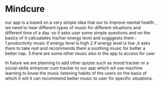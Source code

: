 # Mindcure
our app is  a based on a very simple idea that our to improve mental health , we need to hear different types of music 
for different situations and different time of a day.
so it asks user some simple questions and on the basics of it calcualates his/her energy level and sugggests them :
1.productivity music if energy level is high 
2.if energy level is low ,it asks them to take rest and recommends them a soothing music for better a better nap.
3.there are some other music also in the app to access for user

In future we are planning to add other quizes such as mood tracker  or  a social-skills enhancer cum tracker to our app 
which wil use machine learning to know the music listening habits of the users on the basis of which it will it can
recommend better music to user for specific situations.
